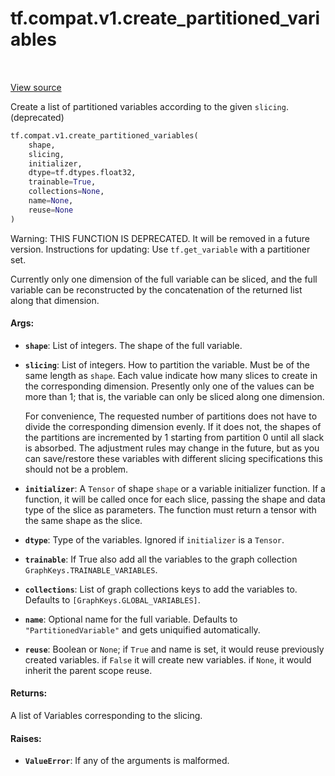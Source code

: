 <div itemscope itemtype="http://developers.google.com/ReferenceObject">
<meta itemprop="name" content="tf.compat.v1.create_partitioned_variables" />
<meta itemprop="path" content="Stable" />
</div>

# tf.compat.v1.create_partitioned_variables

<!-- Insert buttons and diff -->

<table class="tfo-notebook-buttons tfo-api" align="left">
</table>

<a target="_blank" href="/code/stable/tensorflow/python/ops/partitioned_variables.py">View source</a>



Create a list of partitioned variables according to the given `slicing`. (deprecated)

``` python
tf.compat.v1.create_partitioned_variables(
    shape,
    slicing,
    initializer,
    dtype=tf.dtypes.float32,
    trainable=True,
    collections=None,
    name=None,
    reuse=None
)
```



<!-- Placeholder for "Used in" -->

Warning: THIS FUNCTION IS DEPRECATED. It will be removed in a future version.
Instructions for updating:
Use `tf.get_variable` with a partitioner set.

Currently only one dimension of the full variable can be sliced, and the
full variable can be reconstructed by the concatenation of the returned
list along that dimension.

#### Args:


* <b>`shape`</b>: List of integers.  The shape of the full variable.
* <b>`slicing`</b>: List of integers.  How to partition the variable.
  Must be of the same length as `shape`.  Each value
  indicate how many slices to create in the corresponding
  dimension.  Presently only one of the values can be more than 1;
  that is, the variable can only be sliced along one dimension.

  For convenience, The requested number of partitions does not have to
  divide the corresponding dimension evenly.  If it does not, the
  shapes of the partitions are incremented by 1 starting from partition
  0 until all slack is absorbed.  The adjustment rules may change in the
  future, but as you can save/restore these variables with different
  slicing specifications this should not be a problem.
* <b>`initializer`</b>: A `Tensor` of shape `shape` or a variable initializer
  function.  If a function, it will be called once for each slice,
  passing the shape and data type of the slice as parameters.  The
  function must return a tensor with the same shape as the slice.
* <b>`dtype`</b>: Type of the variables. Ignored if `initializer` is a `Tensor`.
* <b>`trainable`</b>: If True also add all the variables to the graph collection
  `GraphKeys.TRAINABLE_VARIABLES`.
* <b>`collections`</b>: List of graph collections keys to add the variables to.
  Defaults to `[GraphKeys.GLOBAL_VARIABLES]`.
* <b>`name`</b>: Optional name for the full variable.  Defaults to
  `"PartitionedVariable"` and gets uniquified automatically.
* <b>`reuse`</b>: Boolean or `None`; if `True` and name is set, it would reuse
  previously created variables. if `False` it will create new variables.
  if `None`, it would inherit the parent scope reuse.


#### Returns:

A list of Variables corresponding to the slicing.



#### Raises:


* <b>`ValueError`</b>: If any of the arguments is malformed.

